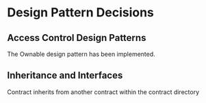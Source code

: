 # Design Pattern Decisions

## Access Control Design Patterns

The Ownable design pattern has been implemented.

## Inheritance and Interfaces
Contract inherits from another contract within the contract directory 
